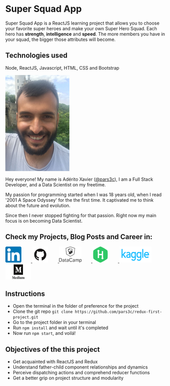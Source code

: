 # Super Squad App

Super Squad App is a ReactJS learning project that allows you to choose your favorite super heroes and make your own Super Hero Squad. 
Each hero has **strength**, **intelligence** and **speed**. The more members you have in your squad, the bigger those attributes will become.

## Technologies used
Node, ReactJS, Javascript, HTML, CSS and Bootstrap


<img src="https://raw.githubusercontent.com/pars3c/redux-first-project/master/src/assets/aderito.jpg" alt="Aderito Xavier" width="200" height="300" />

Hey everyone! My name is Adérito Xavier ([@pars3c](https://github.com/pars3c)), I am a Full Stack Developer, and a Data Scientist on my freetime.

My passion for programming started when I was 18 years old, when I read '2001 A Space Odyssey' for the the first time. It captivated me to think about the future and evolution.

Since then I never stopped fighting for that passion. Right now my main focus is on becoming Data Scientist.

## Check my Projects, Blog Posts and Career in:

<a href="https://www.linkedin.com/in/believer-of-the-monolith/">
<img src="https://raw.githubusercontent.com/pars3c/redux-first-project/master/src/assets/linkedin-icon.png" alt="Aderito Xavier" width="50" height="50" style="margin-right:30px"/>
</a>


<a href="https://github.com/pars3c">
<img src="https://raw.githubusercontent.com/pars3c/redux-first-project/master/src/assets/github-icon.png" alt="Aderito Xavier" width="50" height="50" style="margin-right:30px"/>
</a>


<a href="https://datacamp.com/profile/aderito-xavier">
<img src="https://raw.githubusercontent.com/pars3c/redux-first-project/master/src/assets/data-camp-icon.png" alt="Aderito Xavier" width="70" height="50" style="margin-right:30px"/>
</a>


<a href="https://www.hackerrank.com/aderito_xavier">
<img src="https://raw.githubusercontent.com/pars3c/redux-first-project/master/src/assets/hackerrank-icon.png" alt="Aderito Xavier" width="50" height="50" style="margin-right:30px"/>
</a>


<a href="https://www.kaggle.com/wydtron/">
<img src="https://raw.githubusercontent.com/pars3c/redux-first-project/master/src/assets/kaggle-icon.png" alt="Aderito Xavier" width="100" height="50" style="margin-right:30px"/>
</a>

<a href="https://medium.com/@aderito_xavier">
<img src="https://raw.githubusercontent.com/pars3c/redux-first-project/master/src/assets/medium-icon.jpg" alt="Aderito Xavier" width="80" height="50" style="margin-right:30px"/>
</a>


## Instructions
 * Open the terminal in the folder of preference for the project
 * Clone the git repo `git clone https://github.com/pars3c/redux-first-project.git`
 * Go to the project folder in your terminal
 * Run `npm install` and wait until it's completed
 * Now run `npm start`, and voilá!


## Objectives of the this project

 * Get acquainted with ReactJS and Redux
 * Understand father-child component relationships and dynamics
 * Perceive dispatching actions and comprehend reducer functions
 * Get a better grip on project structure and modularity 





